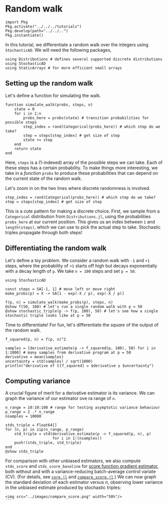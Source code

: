 # Random walk

```@setup random_walk
import Pkg
Pkg.activate("../../../tutorials")
Pkg.develop(path="../../..")
Pkg.instantiate()
```

In this tutorial, we differentiate a random walk over the integers using `StochasticAD`. We will need the following packages,

```@example random_walk
using Distributions # defines several supported discrete distributions 
using StochasticAD
using StaticArrays # for more efficient small arrays
```

## Setting up the random walk

Let's define a function for simulating the walk.
```@example random_walk
function simulate_walk(probs, steps, n)
    state = 0
    for i in 1:n
        probs_here = probs(state) # transition probabilities for possible steps
        step_index = rand(Categorical(probs_here)) # which step do we take?
        step = steps[step_index] # get size of step 
        state += step
    end
    return state
end
```
Here, `steps` is a (1-indexed) array of the possible steps we can take. Each of these steps has a certain probability. To make things more interesting, we take in a *function* `probs` to produce these probabilities that can depend on the current state of the random walk.

Let's zoom in on the two lines where discrete randomness is involved. 
```
step_index = rand(Categorical(probs_here)) # which step do we take?
step = steps[step_index] # get size of step 
```
This is a cute pattern for making a discrete choice. First, we sample from a `Categorical` distribution from `Distributions.jl`, using the probabilities `probs_here` at our current position. This gives us an index between `1` and `length(steps)`, which we can use to pick the actual step to take. Stochastic triples propagate through both steps!

## Differentiating the random walk

Let's define a toy problem. We consider a random walk with `-1` and `+1` steps, where the probability of `+1` starts off high but decays exponentially with a decay length of `p`. We take `n = 100` steps and set `p = 50`.
```@example random_walk
using StochasticAD

const steps = SA[-1, 1] # move left or move right
make_probs(p) = X -> SA[1 - exp(-X / p), exp(-X / p)]

f(p, n) = simulate_walk(make_probs(p), steps, n)
@show f(50, 100) # let's run a single random walk with p = 50
@show stochastic_triple(p -> f(p, 100), 50) # let's see how a single stochastic triple looks like at p = 50
```
Time to differentiate! For fun, let's differentiate the *square* of the output of the random walk.
```@example random_walk
f_squared(p, n) = f(p, n)^2

samples = [derivative_estimate(p -> f_squared(p, 100), 50) for i in 1:1000] # many samples from derivative program at p = 50
derivative = mean(samples)
uncertainty = std(samples) / sqrt(1000)
println("derivative of 𝔼[f_squared] = $derivative ± $uncertainty")
```

## Computing variance

A crucial figure of merit for a derivative estimator is its variance. We can graph the variance of our estimator ove ra range of `n`.
```@example random_walk
n_range = 10:10:100 # range for testing asymptotic variance behaviour
p_range = 2 .* n_range
nsamples = 10000

stds_triple = Float64[]
for (n, p) in zip(n_range, p_range)
    std_triple = std(derivative_estimate(p -> f_squared(p, n), p)
                     for i in 1:(nsamples))
    push!(stds_triple, std_triple)
end
@show stds_triple
```
For comparison with other unbiased estimators, we also compute `stds_score` and `stds_score_baseline` for
[score function gradient estimator](https://arxiv.org/pdf/1906.10652.pdf), both without and with a variance-reducing batch-average control variate (CV). (For details, see [`core.jl`](https://github.com/gaurav-arya/StochasticAD.jl/blob/main/tutorials/random_walk/core.jl) and [`compare_score.jl`](https://github.com/gaurav-arya/StochasticAD.jl/blob/main/random_walk/compare_score.jl).) We can now graph the standard deviation of each estimator versus $n$, observing lower variance in the unbiased estimate produced by stochastic triples:

```@raw html
<img src="../images/compare_score.png" width="50%"/>
``` ⠀

